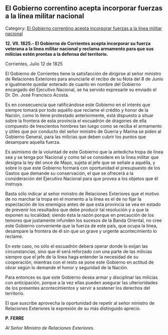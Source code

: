 ## El Gobierno correntino acepta incorporar fuerzas a la línea militar nacional

Category: [El Gobierno correntino acepta incorporar fuerzas a la línea militar nacional](http://descubrircorrientes.com.ar/2012/index.php/3719-historia-desde-1814-hasta-la-guerra-de-la-triple-alianza/documentos-oficiales-de-la-provincia-de-corrientes/el-gobierno-correntino-acepta-incorporar-fuerzas-a-la-linea-militar-nacional)

**12\. VII. 1825.- El Gobierno de Corrientes acepta incorporar su fuerza veterana a la línea militar nacional y reclama armamento para que sus milicias estén prontas a la defensa del territorio.**

Corrientes, Julio 12 de 1825

El Gobierno de Corrientes tiene la satisfacción de dirigirse al señor ministro de Relaciones Exteriores para anunciarle el recibo de su Nota del 8 de Junio e igualmente quedar enterado de cuanto en nombre del Gobierno encargado del Ejecutivo Nacional, se ha servido expresarle su enviado el Dr. Dn. José Francisco Acosta.

Es en consecuencia que ratificándose este Gobierno en el interés que siempre tomará por todo aquéllo que reclame el crédito y honor de la Nación, como lo tiene protestado anteriormente, está dispuesto a situar sobre la frontera de esta provincia el escuadrón de dragones de ella compuesto de trescientos hombres tan luego como se reciba el armamento y útiles que por conducto del señor ministro de Guerra y Marina se piden al Gobierno General, para las milicias que deben cubrir los puntos que desampare aquella fuerza.

Es asimismo de la voluntad de este Gobierno que la antedicha tropa de línea sea y se tenga por Nacional y como tal se considere en la línea militar que designa la ley del once de Mayo, sujeta al jefe que se señale a aquélla, y sobre lo que este Gobierno formará con oportunidad el presupuesto de los Gastos que demande su conservación, el que se ofrecerá a la consideración del Ejecutivo Nacional para que provea a los objetos que él instruya.

Basta sólo indicar al señor ministro de Relaciones Exteriores que el motivo de no marchar la tropa en el momento a la línea es el de no fijar la espectación de los enemigos antes de que esta provincia se vea en estado de prevenir los resultados que debe producir tal resolución y a que la exponen su localidad; siendo ésta la razón porque en precaución de los temores que justamente infunden los sucesos de la Banda Oriental, no cree este Gobierno conveniente que la fuerza de este país, que ocupa la línea, desampare la frontera de él sin que un grave y urgente acontecimiento lo reclame.

En este caso, no sólo el escuadrón deberá operar donde lo exijan las circunstancias, sino que él será reforzado con una parte de las milicias siempre que el jefe de la línea haga entender la necesidad de su cooperación, mientras con el resto se pone este Gobierno en actitud de obrar según lo demande el honor y seguridad de la Nación.

Para entonces es que este Gobierno desea armar y disciplinar las milicias con anticipación, porque a la vez ellas pueden asegurar las ulterioridades de los presentes acontecimientos y servir a sostener los derechos del territorio.

El que suscribe aprovecha la oportunidad de repetir al señor ministro de Relaciones Exteriores la expresión de su más distinguido aprecio.

**P. FERRE**

_Al Señor Ministro de Relaciones Exteriores_.